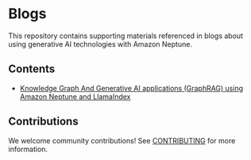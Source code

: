 # Blogs

This repository contains supporting materials referenced in blogs about using generative AI technologies with Amazon Neptune.

## Contents

- [Knowledge Graph And Generative AI applications (GraphRAG) using Amazon Neptune and LlamaIndex](<./Knowledge_Graph_Enhanced_RAG_(GraphRAG)_using_Amazon_Neptune_and_LlamaIndex/README.md>)

## Contributions

We welcome community contributions! See [CONTRIBUTING](CONTRIBUTING.md) for more information.
